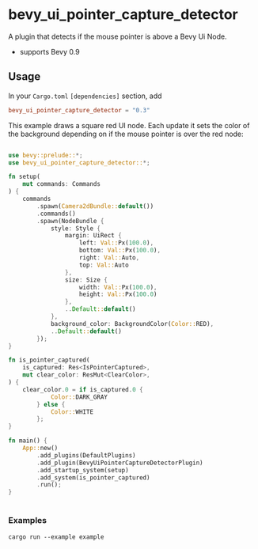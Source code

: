 # bevy_ui_pointer_capture_detector

A plugin that detects if the mouse pointer is above a Bevy Ui Node.
* supports Bevy 0.9

## Usage

In your ```Cargo.toml``` ```[dependencies]``` section, add 

```toml
bevy_ui_pointer_capture_detector = "0.3"
```

This example draws a square red UI node. Each update it sets the 
color of the background depending on if the mouse pointer is over the red node:

```rust

use bevy::prelude::*;
use bevy_ui_pointer_capture_detector::*;

fn setup(
    mut commands: Commands
) {
    commands
        .spawn(Camera2dBundle::default())
        .commands()
        .spawn(NodeBundle {
            style: Style {
                margin: UiRect { 
                    left: Val::Px(100.0), 
                    bottom: Val::Px(100.0), 
                    right: Val::Auto, 
                    top: Val::Auto 
                },
                size: Size { 
                    width: Val::Px(100.0), 
                    height: Val::Px(100.0) 
                },
                ..Default::default()
            },
            background_color: BackgroundColor(Color::RED),
            ..Default::default()
        });
}

fn is_pointer_captured(
    is_captured: Res<IsPointerCaptured>,
    mut clear_color: ResMut<ClearColor>,
) {
    clear_color.0 = if is_captured.0 {
            Color::DARK_GRAY
        } else {
            Color::WHITE
        };
}

fn main() {
    App::new()
        .add_plugins(DefaultPlugins)
        .add_plugin(BevyUiPointerCaptureDetectorPlugin)
        .add_startup_system(setup)
        .add_system(is_pointer_captured)
        .run();
}
```
#
### Examples

```
cargo run --example example
```